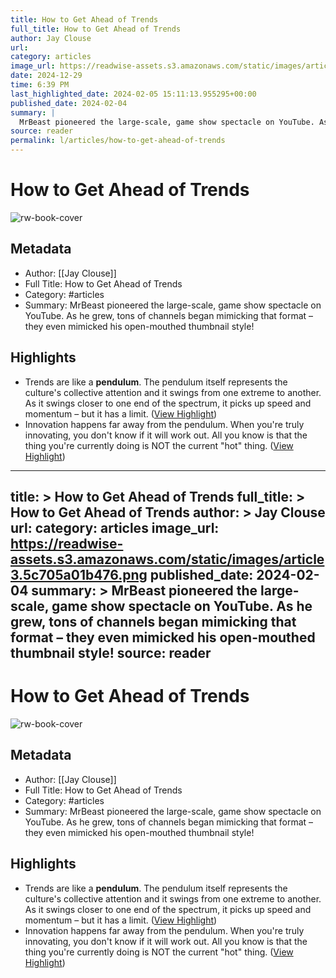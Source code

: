 ```yaml
---
title: How to Get Ahead of Trends
full_title: How to Get Ahead of Trends
author: Jay Clouse
url: 
category: articles
image_url: https://readwise-assets.s3.amazonaws.com/static/images/article3.5c705a01b476.png
date: 2024-12-29
time: 6:39 PM
last_highlighted_date: 2024-02-05 15:11:13.955295+00:00
published_date: 2024-02-04
summary: |
  MrBeast pioneered the large-scale, game show spectacle on YouTube. As he grew, tons of channels began mimicking that format – they even mimicked his open-mouthed thumbnail style!
source: reader
permalink: l/articles/how-to-get-ahead-of-trends
---
```

# How to Get Ahead of Trends

![rw-book-cover](https://readwise-assets.s3.amazonaws.com/static/images/article3.5c705a01b476.png)

## Metadata
- Author: [[Jay Clouse]]
- Full Title: How to Get Ahead of Trends
- Category: #articles
- Summary: MrBeast pioneered the large-scale, game show spectacle on YouTube. As he grew, tons of channels began mimicking that format – they even mimicked his open-mouthed thumbnail style!

## Highlights
- Trends are like a **pendulum**. The pendulum itself represents the culture's collective attention and it swings from one extreme to another. As it swings closer to one end of the spectrum, it picks up speed and momentum – but it has a limit. ([View Highlight](https://read.readwise.io/read/01hnwx30ttsq8j0swkbkaf8kkn))
- Innovation happens far away from the pendulum. When you're truly innovating, you don't know if it will work out. All you know is that the thing you're currently doing is NOT the current "hot" thing. ([View Highlight](https://read.readwise.io/read/01hnwx5j1v0mfq705n6r3s75pa))


---
title: >
  How to Get Ahead of Trends
full_title: >
  How to Get Ahead of Trends
author: >
  Jay Clouse
url: 
category: articles
image_url: https://readwise-assets.s3.amazonaws.com/static/images/article3.5c705a01b476.png
published_date: 2024-02-04
summary: >
  MrBeast pioneered the large-scale, game show spectacle on YouTube. As he grew, tons of channels began mimicking that format – they even mimicked his open-mouthed thumbnail style!
source: reader
---
# How to Get Ahead of Trends

![rw-book-cover](https://readwise-assets.s3.amazonaws.com/static/images/article3.5c705a01b476.png)

## Metadata
- Author: [[Jay Clouse]]
- Full Title: How to Get Ahead of Trends
- Category: #articles
- Summary: MrBeast pioneered the large-scale, game show spectacle on YouTube. As he grew, tons of channels began mimicking that format – they even mimicked his open-mouthed thumbnail style!

## Highlights
- Trends are like a **pendulum**. The pendulum itself represents the culture's collective attention and it swings from one extreme to another. As it swings closer to one end of the spectrum, it picks up speed and momentum – but it has a limit. ([View Highlight](https://read.readwise.io/read/01hnwx30ttsq8j0swkbkaf8kkn))
- Innovation happens far away from the pendulum. When you're truly innovating, you don't know if it will work out. All you know is that the thing you're currently doing is NOT the current "hot" thing. ([View Highlight](https://read.readwise.io/read/01hnwx5j1v0mfq705n6r3s75pa))


